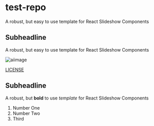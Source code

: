 # test-repo
A robust, but easy to use template for React Slideshow Components

## Subheadline
A robust, but easy to use template for React Slideshow Components

![aiimage](https://github.com/planetoftheweb/test-repo/assets/216426/f7b5c4ef-5699-4a8f-95a3-d39ee70e1632)

[LICENSE](.github/LICENSE.md)

## Subheadline
A robust, but **bold** to use *template* for React Slideshow Components

1. Number One
1. Number Two
1. Third

